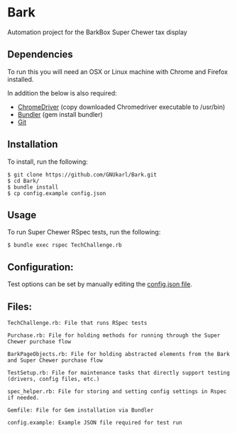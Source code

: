 # Bark 

Automation project for the BarkBox Super Chewer tax display

## Dependencies
To run this you will need an OSX or Linux machine with Chrome and Firefox installed.

In addition the below is also required:

* [ChromeDriver](https://sites.google.com/a/chromium.org/chromedriver/downloads) (copy downloaded Chromedriver executable to /usr/bin)
* [Bundler](http://bundler.io/#getting-started) (gem install bundler)
* [Git](https://git-scm.com/book/en/v2/Getting-Started-Installing-Git)

## Installation
To install, run the following: 

```irb
$ git clone https://github.com/GNUkarl/Bark.git
$ cd Bark/
$ bundle install
$ cp config.example config.json
```

## Usage
To run Super Chewer RSpec tests, run the following:

```irb
$ bundle exec rspec TechChallenge.rb
```

## Configuration:
Test options can be set by manually editing the [config.json file](https://github.com/GNUkarl/Bark/blob/master/config.example).


## Files:

	TechChallenge.rb: File that runs RSpec tests

	Purchase.rb: File for holding methods for running through the Super Chewer purchase flow

	BarkPageObjects.rb: File for holding abstracted elements from the Bark and Super Chewer purchase flow

	TestSetup.rb: File for maintenance tasks that directly support testing (drivers, config files, etc.)

	spec_helper.rb: File for storing and setting config settings in Rspec if needed.

	Gemfile: File for Gem installation via Bundler

	config.example: Example JSON file required for test run